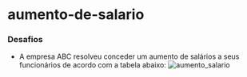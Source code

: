 # aumento-de-salario

### Desafios 
- A empresa ABC resolveu conceder um aumento de salários a seus funcionários de acordo com a tabela abaixo:
![aumento_salario](https://user-images.githubusercontent.com/82780957/188334533-c939827f-3a0d-4a56-ae62-0d20accdd3d0.png)



